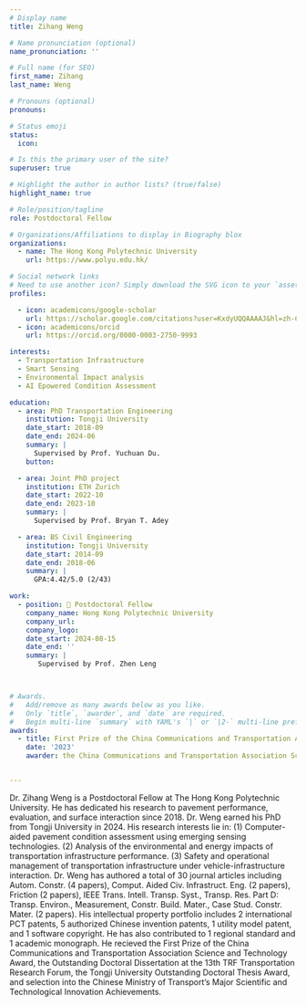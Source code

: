 ```yaml
---
# Display name
title: Zihang Weng

# Name pronunciation (optional)
name_pronunciation: ''

# Full name (for SEO)
first_name: Zihang
last_name: Weng

# Pronouns (optional)
pronouns:

# Status emoji
status:
  icon: 

# Is this the primary user of the site?
superuser: true

# Highlight the author in author lists? (true/false)
highlight_name: true

# Role/position/tagline
role: Postdoctoral Fellow

# Organizations/Affiliations to display in Biography blox
organizations:
  - name: The Hong Kong Polytechnic University
    url: https://www.polyu.edu.hk/

# Social network links
# Need to use another icon? Simply download the SVG icon to your `assets/media/icons/` folder.
profiles:

  - icon: academicons/google-scholar
    url: https://scholar.google.com/citations?user=KxdyUQQAAAAJ&hl=zh-CN&oi=ao
  - icon: academicons/orcid
    url: https://orcid.org/0000-0003-2750-9993

interests:
  - Transportation Infrastructure
  - Smart Sensing
  - Environmental Impact analysis
  - AI Epowered Condition Assessment

education:
  - area: PhD Transportation Engineering
    institution: Tongji University
    date_start: 2018-09
    date_end: 2024-06
    summary: |
      Supervised by Prof. Yuchuan Du.
    button:

  - area: Joint PhD project
    institution: ETH Zurich
    date_start: 2022-10
    date_end: 2023-10
    summary: |
      Supervised by Prof. Bryan T. Adey

  - area: BS Civil Engineering
    institution: Tongji University
    date_start: 2014-09
    date_end: 2018-06
    summary: |
      GPA:4.42/5.0 (2/43)

work:
  - position: 	Postdoctoral Fellow
    company_name: Hong Kong Polytechnic University
    company_url: 
    company_logo: 
    date_start: 2024-08-15
    date_end: ''
    summary: |
       Supervised by Prof. Zhen Leng



# Awards.
#   Add/remove as many awards below as you like.
#   Only `title`, `awarder`, and `date` are required.
#   Begin multi-line `summary` with YAML's `|` or `|2-` multi-line prefix and indent 2 spaces below.
awards:
  - title: First Prize of the China Communications and Transportation Association Science and Technology Award
    date: '2023'
    awarder: the China Communications and Transportation Association Science and Technology


---
```


Dr. Zihang Weng is a Postdoctoral Fellow at The Hong Kong Polytechnic University. He has dedicated his research to pavement performance, evaluation, and surface interaction since 2018. Dr. Weng earned his PhD from Tongji University in 2024. His research interests lie in: (1) Computer-aided pavement condition assessment using emerging sensing technologies. (2) Analysis of the environmental and energy impacts of transportation infrastructure performance. (3) Safety and operational management of transportation infrastructure under vehicle-infrastructure interaction.
Dr. Weng has authored a total of 30 journal articles including Autom. Constr. (4 papers), Comput. Aided Civ. Infrastruct. Eng. (2 papers), Friction (2 papers), IEEE Trans. Intell. Transp. Syst., Transp. Res. Part D: Transp. Environ., Measurement, Constr. Build. Mater., Case Stud. Constr. Mater. (2 papers).
His intellectual property portfolio includes 2 international PCT patents, 5 authorized Chinese invention patents, 1 utility model patent, and 1 software copyright. He has also contributed to 1 regional standard and 1 academic monograph. He recieved the First Prize of the China Communications and Transportation Association Science and Technology Award, the Outstanding Doctoral Dissertation at the 13th TRF Transportation Research Forum, the Tongji University Outstanding Doctoral Thesis Award, and selection into the Chinese Ministry of Transport’s Major Scientific and Technological Innovation Achievements.

